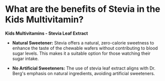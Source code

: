 # What are the benefits of Stevia in the Kids Multivitamin?

**Kids Multivitamins - Stevia Leaf Extract** 

- **Natural Sweetener:** Stevia offers a natural, zero-calorie sweetness to enhance the taste of the chewable wafers without contributing to blood sugar levels. This makes it a suitable option for those watching their sugar intake.     

- **No Artificial Sweeteners:** The use of stevia leaf extract aligns with Dr. Berg's emphasis on natural ingredients, avoiding artificial sweeteners.